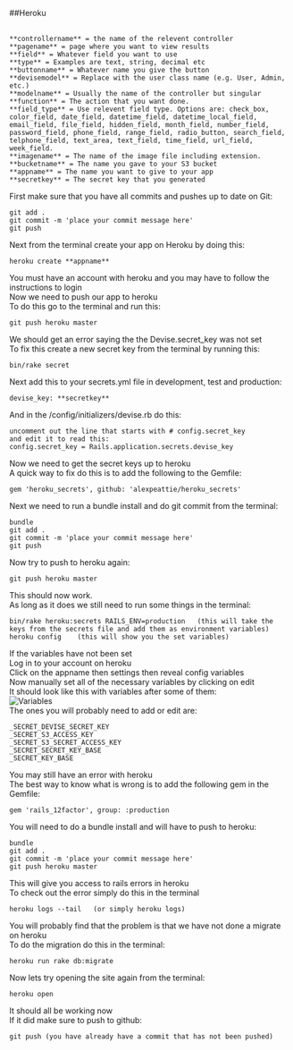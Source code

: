 ##Heroku<br>
<br>
```
**controllername** = the name of the relevent controller
**pagename** = page where you want to view results
**field** = Whatever field you want to use
**type** = Examples are text, string, decimal etc
**buttonname** = Whatever name you give the button
**devisemodel** = Replace with the user class name (e.g. User, Admin, etc.)
**modelname** = Usually the name of the controller but singular
**function** = The action that you want done.
**field_type** = Use relevent field type. Options are: check_box, color_field, date_field, datetime_field, datetime_local_field, email_field, file_field, hidden_field, month_field, number_field, password_field, phone_field, range_field, radio_button, search_field, telphone_field, text_area, text_field, time_field, url_field, week_field.
**imagename** = The name of the image file including extension.
**bucketname** = The name you gave to your S3 bucket
**appname** = The name you want to give to your app
**secretkey** = The secret key that you generated 
```
First make sure that you have all commits and pushes up to date on Git:<br>
```
git add .
git commit -m 'place your commit message here'
git push
```
Next from the terminal create your app on Heroku by doing this:<br>
```
heroku create **appname**
```
You must have an account with heroku and you may have to follow the instructions to login<br>
Now we need to push our app to heroku<br>
To do this go to the terminal and run this:<br>
```
git push heroku master
```
We should get an error saying the the Devise.secret_key was not set<br>
To fix this create a new secret key from the terminal by running this:<br>
```
bin/rake secret
```
Next add this to your secrets.yml file in development, test and production:
```
devise_key: **secretkey**
```
And in the /config/initializers/devise.rb do this:
```
uncomment out the line that starts with # config.secret_key 
and edit it to read this:
config.secret_key = Rails.application.secrets.devise_key
```
Now we need to get the secret keys up to heroku<br>
A quick way to fix do this is to add the following to the Gemfile:<br>
```
gem 'heroku_secrets', github: 'alexpeattie/heroku_secrets'
```
Next we need to run a bundle install and do git commit from the terminal:<br>
```
bundle
git add .
git commit -m 'place your commit message here'
git push
```
Now try to push to heroku again:<br>
```
git push heroku master
```
This should now work.<br>
As long as it does we still need to run some things in the terminal:<br>
```
bin/rake heroku:secrets RAILS_ENV=production   (this will take the keys from the secrets file and add them as environment variables)
heroku config    (this will show you the set variables)
```
If the variables have not been set<br>
Log in to your account on heroku<br>
Click on the appname then settings then reveal config variables<br>
Now manually set all of the necessary variables by clicking on edit<br>
It should look like this with variables after some of them:<br>
![Variables](https://www.paintedchef.com/variables.png)<br>
The ones you will probably need to add or edit are:
```
_SECRET_DEVISE_SECRET_KEY
_SECRET_S3_ACCESS_KEY
_SECRET_S3_SECRET_ACCESS_KEY
_SECRET_SECRET_KEY_BASE
_SECRET_KEY_BASE
```
You may still have an error with heroku<br>
The best way to know what is wrong is to add the following gem in the Gemfile:<br>
```
gem 'rails_12factor', group: :production
```
You will need to do a bundle install and will have to push to heroku:<br>
```
bundle
git add .
git commit -m 'place your commit message here'
git push heroku master
```
This will give you access to rails errors in heroku<br>
To check out the error simply do this in the terminal<br>
```
heroku logs --tail   (or simply heroku logs)
```
You will probably find that the problem is that we have not done a migrate on heroku<br>
To do the migration do this in the terminal:<br>
```
heroku run rake db:migrate
```
Now lets try opening the site again from the terminal:<br>
```
heroku open
```
It should all be working now<br>
If it did make sure to push to github:<br>
```
git push (you have already have a commit that has not been pushed)
```


